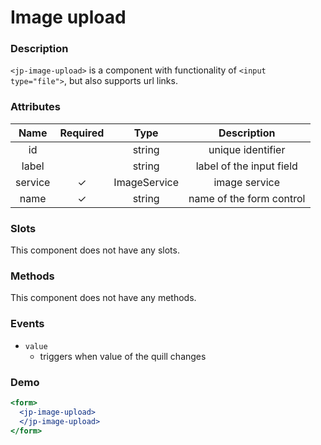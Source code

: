 # Image upload

### Description

`<jp-image-upload>` is a component with functionality of `<input type="file">`, but also supports url links.

### Attributes

| Name | Required |   Type   |     Description      |
|:--------:|:------------:|:------------:|:------------------------:|
|    id    |              |   string   |    unique identifier     |
|    label    |              |   string   |    label of the input field     |
| service  |      ✓       | ImageService |      image service       |
|   name   |      ✓       |   string   | name of the form control |

### Slots

This component does not have any slots.

### Methods

This component does not have any methods.

### Events

- `value` 
  - triggers when value of the quill changes

### Demo

```jsx live
<form>
  <jp-image-upload>
  </jp-image-upload>
</form>
```
